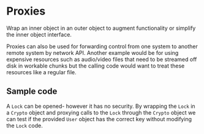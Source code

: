 # Proxies

Wrap an inner object in an outer object to augment functionality or simplify the inner object interface.

Proxies can also be used for forwarding control from one system to another remote system by network API. Another example would be for using expensive resources such as audio/video files that need to be streamed off disk in workable chunks but the calling code would want to treat these resources like a regular file.

## Sample code

A `Lock` can be opened- however it has no security. By wrapping the `Lock` in a `Crypto` object and proxying calls to the `Lock` through the `Crypto` object we can test if the provided `User` object has the correct key without modifying the `Lock` code.


